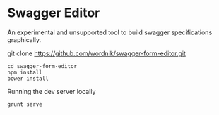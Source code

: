 Swagger Editor
==============

An experimental and unsupported tool to build swagger specifications graphically.


git clone https://github.com/wordnik/swagger-form-editor.git

```
cd swagger-form-editor
npm install
bower install
```

Running the dev server locally

```
grunt serve
```
